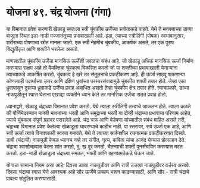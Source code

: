 # योजना ४९. चंद्र योजना (गंगा)

या विमानात प्रवेश करणारी खेळाडू स्वतःला स्त्री चुंबकीय उर्जेच्या स्त्रोताकडे पाहते. येथे ते मणक्याच्या डाव्या बाजूला स्थित इडा-नाडी मज्जातंतूच्या प्रभावाखाली आहे. इडा, त्याच्या स्त्रीलिंगी (पोषक) स्वभावानुसार, शरीराच्या पोषणाचा स्रोत मानला जातो. एक स्त्री नेहमीच चुंबकीय, आकर्षक असते, तर एक पुरुष विद्युतीकृत आणि शक्तीने भरलेला असतो.

माणसातील चुंबकीय उर्जेचा मानसिक ऊर्जेशी जवळचा संबंध आहे. जो खेळाडू अधिक मानसिक ऊर्जा निर्माण करण्यास सक्षम आहे तो वैयक्तिक चुंबकत्व विकसित करतो जो या शक्तीच्या प्रभावाखाली येणाऱ्यांना त्याच्याकडे आकर्षित करतो. चुंबकत्व हे खरे तर संतुलनाचे प्रकटीकरण आहे. ही ऊर्जा साठवू शकणार्‍या कोणत्याही पदार्थाच्या उत्तर आणि दक्षिण ध्रुवांच्या परस्परसंवादामुळे चुंबकीय शक्ती तयार होते. जेव्हा एका ध्रुवापासून दुसऱ्या ध्रुवाकडे उर्जेचा प्रवाह अबाधित असतो तेव्हा चुंबकीय क्षेत्र तयार होते. त्याचप्रकारे, डाव्या नाकपुडीतून श्वास घेताना एखाद्या व्यक्तीने ध्यान केले तर मानसिक उर्जेचा सतत प्रवाह होतो.

ध्यानाद्वारे, खेळाडू चंद्राच्या विमानात प्रवेश करतो. येथे त्याला स्त्रीलिंगी तत्त्वाचे आकलन होते. त्याला कळते की पौर्णिमेदरम्यान मानवी भावनांच्या भरती आणि समुद्राच्या भरती या दोन्ही चंद्राच्या प्रभावाचा परिणाम आहेत, ज्याचे चुंबकत्व संपूर्ण ग्रहावर पसरलेले आहे. चंद्र चक्र आणि वेडेपणा यांच्यातील संबंध माहित असले तरी, चंद्राच्या विमानात प्रवेश केलेल्या खेळाडूला घाबरण्याचे काहीच नाही. या स्तरावर, सर्व ऊर्जा एक आहे, आणि स्त्री ऊर्जा त्याचे विनाशकारी स्वरूप गमावते. येथे ते त्याच्या सर्जनशील रचनात्मक प्रकटीकरणात दिसते. डावी (चंद्राची) नाकपुडी केवळ ध्यानच नव्हे तर संगीत, नृत्य, कविता यांचा आनंद घेण्यास प्रोत्साहन देते. चंद्राचा श्वासोच्छवास वेदना शांत करतो, दु: ख दूर करतो, चैतन्याची शक्ती पुनर्संचयित करण्यास मदत करतो. इडा-नाडी खेळाडूला चंद्राच्या समतल, भक्ती आणि ग्रहणक्षमतेकडे घेऊन जाते.

योगाचा सामान्य नियम असा आहे: दिवसा डाव्या नाकपुडीवर आणि रात्री उजव्या नाकपुडीवर वर्चस्व असावे. दिवसा चंद्राचा श्वास घेणे आवश्यक आहे सौर ऊर्जेचे प्राबल्य भरून काढण्यासाठी, आणि सौर - रात्री चंद्राचे प्राबल्य संतुलित करण्यासाठी.
